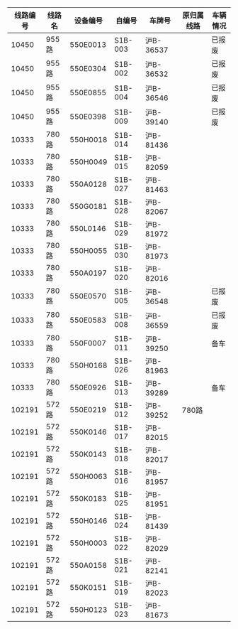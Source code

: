 | 线路编号 | 线路名 | 设备编号 | 自编号 | 车牌号 | 原归属线路 | 车辆情况 |
| --- | --- | --- | --- | --- | --- | --- |
|10450|955路|550E0013|S1B-003|沪B-36537||已报废|
|10450|955路|550E0304|S1B-002|沪B-36532||已报废|
|10450|955路|550E0855|S1B-004|沪B-36546||已报废|
|10450|955路|550E0398|S1B-009|沪B-39140||已报废|
|10333|780路|550H0018|S1B-014|沪B-81436|
|10333|780路|550H0049|S1B-015|沪B-82059|
|10333|780路|550A0128|S1B-027|沪B-81463|
|10333|780路|550G0181|S1B-028|沪B-82067|
|10333|780路|550L0146|S1B-029|沪B-81972|
|10333|780路|550H0055|S1B-030|沪B-81973|
|10333|780路|550A0197|S1B-020|沪B-82016|
|10333|780路|550E0570|S1B-005|沪B-36548||已报废|
|10333|780路|550E0583|S1B-008|沪B-36559||已报废|
|10333|780路|550F0007|S1B-011|沪B-39250||备车|
|10333|780路|550H0168|S1B-026|沪B-81963|
|10333|780路|550E0926|S1B-013|沪B-39289||备车|
|102191|572路|550E0219|S1B-012|沪B-39252|780路|
|102191|572路|550K0146|S1B-017|沪B-82015|
|102191|572路|550K0143|S1B-018|沪B-82017|
|102191|572路|550H0063|S1B-016|沪B-81957|
|102191|572路|550K0183|S1B-025|沪B-81951|
|102191|572路|550H0146|S1B-024|沪B-81439|
|102191|572路|550H0003|S1B-022|沪B-82029|
|102191|572路|550A0158|S1B-021|沪B-82141|
|102191|572路|550K0151|S1B-019|沪B-82023|
|102191|572路|550H0123|S1B-023|沪B-81673|
